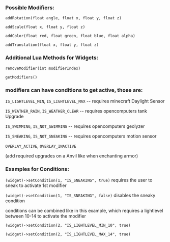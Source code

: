 ### Possible Modifiers:

`addRotation(float angle, float x, float y, float z)`


`addScale(float x, float y, float z)`

`addColor(float red, float green, float blue, float alpha)`

`addTranslation(float x, float y, float z)`

### Additional Lua Methods for Widgets:

`removeModifier(int modifierIndex)`

`getModifiers()`


### modifiers can have conditions to get active, those are:

`IS_LIGHTLEVEL_MIN`, `IS_LIGHTLEVEL_MAX` -- requires minecraft Daylight Sensor

`IS_WEATHER_RAIN`, `IS_WEATHER_CLEAR`  -- requires opencomputers tank Upgrade

`IS_SWIMMING`, `IS_NOT_SWIMMING`  -- requires opencomputers geolyzer

`IS_SNEAKING`, `IS_NOT_SNEAKING`   -- requires opencomputers motion sensor

`OVERLAY_ACTIVE`, `OVERLAY_INACTIVE`

(add required upgrades on a Anvil like when enchanting armor)



### Examples for Conditions:

`(widget)->setCondition(1, "IS_SNEAKING", true)` requires the user to sneak to activate 1st modifier

`(widget)->setCondition(1, "IS_SNEAKING", false)` disables the sneaky condition


conditions can be combined like in this example, which requires a lightlevel between 10-14 to activate the modifier

`(widget)->setCondition(2, "IS_LIGHTLEVEL_MIN_10", true)`

`(widget)->setCondition(2, "IS_LIGHTLEVEL_MAX_14", true)`